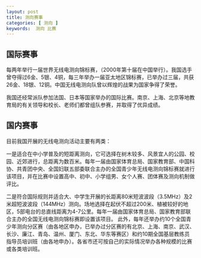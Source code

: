 ```yaml
---
layout: post
title: 测向赛事
categories: [ 测向 ]
keywords:  测向 比赛
---
```


## 国际赛事

每两年举行一届世界无线电测向锦标赛，（2000年第十届在中国举行）。我国选手曾夺得过6金、5银、4铜，每三年举办一届亚太地区锦标赛，已举办过三届，共获26金、18银、12铜。中国无线电测向队曾以辉煌的战果为国家争得了荣誉。

我国还经常派队参加法国、日本等国家举办的国际比赛。南京、上海、北京等地教育局的有关领导和校长、老师们都曾组队参赛，并取得了优异成绩。

## 国内赛事

目前我国开展的无线电测向活动主要有两类：

一是适合在中小学普及的短距离测向，它可选择在树木较多、风景宜人的公园、校园、近郊进行，总距离为数百米。每年一届由国家体育总局、国家教育部、中国科协、共青团中央、全国妇联五部委联合主办的全国青少年无线电测向锦标赛就进行该项目，并在比赛中设置高中、初中、小学组男、女个人赛、团体赛及测向机制做评比。

二是符合国际规则并适合大、中学生开展的长距离80米短波波段（3.5MHz）及2米超短波波段（144MHz）测向。场地选择在起伏不超过200米、植被较好的地区，5部电台的总直线距离为4-7公里。每年一届由国家体育总局、国家教育部联合主办的全国无线电测向锦标赛即设置该项目。 此外，每年还举办约10个全国青少年测向分区赛（由各地区申办，已举办过分区赛的有北京、上海、南京、武汉、长沙、廉江、青岛、温州、厦门、东北、华东等赛区）和约10期全国基层教练员指导员培训班（由各地申办）。各省市还可按自己的实际情况举办各种规模的比赛或各类培训班。
